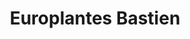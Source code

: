 ---
title: "Europlantes Bastien"
url: /saint-die-des-vosges/europlantes-bastien/
shop: fleuriste
---